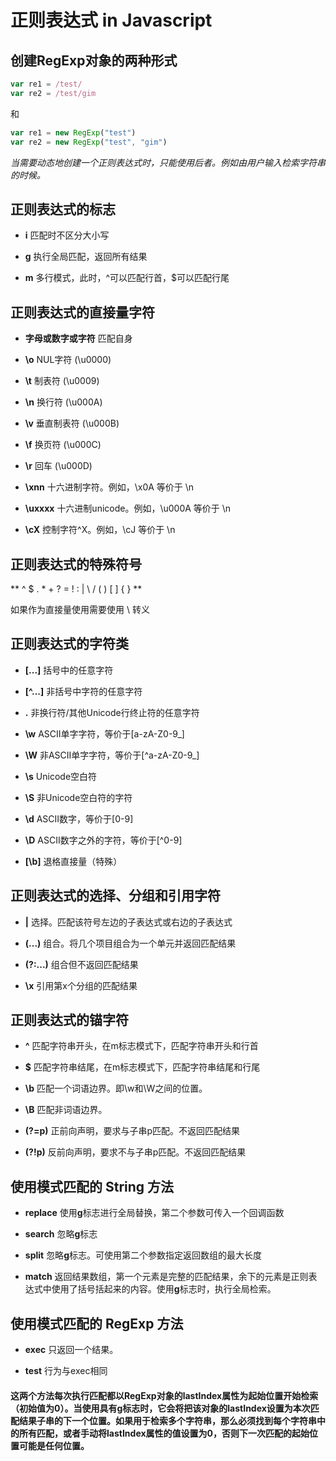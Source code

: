 
# 正则表达式 in Javascript

## 创建RegExp对象的两种形式

```javascript
var re1 = /test/
var re2 = /test/gim
```

和

```javascript
var re1 = new RegExp("test")
var re2 = new RegExp("test", "gim")
```

*当需要动态地创建一个正则表达式时，只能使用后者。例如由用户输入检索字符串的时候。*


## 正则表达式的标志

* **i** 匹配时不区分大小写

* **g** 执行全局匹配，返回所有结果 

* **m** 多行模式，此时，^可以匹配行首，$可以匹配行尾


## 正则表达式的直接量字符

* **字母或数字或字符**  匹配自身

* **\o** NUL字符 (\u0000)

* **\t** 制表符 (\u0009)

* **\n** 换行符 (\u000A)

* **\v** 垂直制表符 (\u000B)

* **\f** 换页符 (\u000C)

* **\r** 回车 (\u000D)

* **\xnn** 十六进制字符。例如，\x0A 等价于 \n

* **\uxxxx** 十六进制unicode。例如，\u000A 等价于 \n

* **\cX** 控制字符^X。例如，\cJ 等价于 \n


## 正则表达式的特殊符号

** ^ $ . * + ? = ! : | \ / ( ) [ ] { } **

如果作为直接量使用需要使用 \ 转义


## 正则表达式的字符类

* **[...]** 括号中的任意字符

* **[^...]** 非括号中字符的任意字符

* **.** 非换行符/其他Unicode行终止符的任意字符

* **\w** ASCII单字字符，等价于[a-zA-Z0-9_]

* **\W** 非ASCII单字字符，等价于[^a-zA-Z0-9_]

* **\s** Unicode空白符

* **\S** 非Unicode空白符的字符

* **\d** ASCII数字，等价于[0-9]

* **\D** ASCII数字之外的字符，等价于[^0-9]

* **[\b]** 退格直接量（特殊）


## 正则表达式的选择、分组和引用字符

* **|** 选择。匹配该符号左边的子表达式或右边的子表达式

* **(...)** 组合。将几个项目组合为一个单元并返回匹配结果

* **(?:...)** 组合但不返回匹配结果

* **\x** 引用第x个分组的匹配结果


## 正则表达式的锚字符

* **^** 匹配字符串开头，在m标志模式下，匹配字符串开头和行首

* **$** 匹配字符串结尾，在m标志模式下，匹配字符串结尾和行尾

* **\b** 匹配一个词语边界。即\w和\W之间的位置。

* **\B** 匹配非词语边界。

* **(?=p)** 正前向声明，要求与子串p匹配。不返回匹配结果

* **(?!p)** 反前向声明，要求不与子串p匹配。不返回匹配结果


## 使用模式匹配的 String 方法

* **replace** 使用**g**标志进行全局替换，第二个参数可传入一个回调函数

* **search** 忽略**g**标志

* **split** 忽略**g**标志。可使用第二个参数指定返回数组的最大长度

* **match**  返回结果数组，第一个元素是完整的匹配结果，余下的元素是正则表达式中使用了括号括起来的内容。使用**g**标志时，执行全局检索。

## 使用模式匹配的 RegExp 方法

* **exec** 只返回一个结果。

* **test** 行为与exec相同

#### 这两个方法每次执行匹配都以RegExp对象的lastIndex属性为起始位置开始检索（初始值为0）。当使用具有g标志时，它会将把该对象的lastIndex设置为本次匹配结果子串的下一个位置。如果用于检索多个字符串，那么必须找到每个字符串中的所有匹配，或者手动将lastIndex属性的值设置为0，否则下一次匹配的起始位置可能是任何位置。
